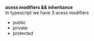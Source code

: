 **acess modifiers && inheritance**      
In typescript we have 3 acess modifiers      
- public
- private
- protected